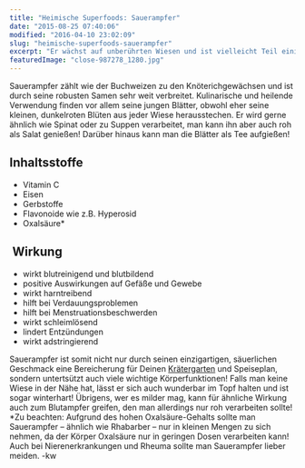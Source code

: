 ```yaml
---
title: "Heimische Superfoods: Sauerampfer"
date: "2015-08-25 07:40:06"
modified: "2016-04-10 23:02:09"
slug: "heimische-superfoods-sauerampfer"
excerpt: "Er wächst auf unberührten Wiesen und ist vielleicht Teil einiger Kindheitserinnerungen: der Sauerampfer! Was an Gutem in ihm steckt, verraten wir Dir hier!"
featuredImage: "close-987278_1280.jpg"
---
```


Sauerampfer zählt wie der Buchweizen zu den Knöterichgewächsen und ist durch seine robusten Samen sehr weit verbreitet. Kulinarische und heilende Verwendung finden vor allem seine jungen Blätter, obwohl eher seine kleinen, dunkelroten Blüten aus jeder Wiese herausstechen. Er wird gerne ähnlich wie Spinat oder zu Suppen verarbeitet, man kann ihn aber auch roh als Salat genießen! Darüber hinaus kann man die Blätter als Tee aufgießen!

## Inhaltsstoffe

*   Vitamin C
*   Eisen
*   Gerbstoffe
*   Flavonoide wie z.B. Hyperosid
*   Oxalsäure\*

##  Wirkung

*   wirkt blutreinigend und blutbildend
*   positive Auswirkungen auf Gefäße und Gewebe
*   wirkt harntreibend
*   hilft bei Verdauungsproblemen
*   hilft bei Menstruationsbeschwerden
*   wirkt schleimlösend
*   lindert Entzündungen
*   wirkt adstringierend

Sauerampfer ist somit nicht nur durch seinen einzigartigen, säuerlichen Geschmack eine Bereicherung für Deinen [Krätergarten](https://www.veganblatt.com/kraeuter-fuer-veganerinnen) und Speiseplan, sondern untertsützt auch viele wichtige Körperfunktionen! Falls man keine Wiese in der Nähe hat, lässt er sich auch wunderbar im Topf halten und ist sogar winterhart! Übrigens, wer es milder mag, kann für ähnliche Wirkung auch zum Blutampfer greifen, den man allerdings nur roh verarbeiten sollte! \*Zu beachten: Aufgrund des hohen Oxalsäure-Gehalts sollte man Sauerampfer – ähnlich wie Rhabarber – nur in kleinen Mengen zu sich nehmen, da der Körper Oxalsäure nur in geringen Dosen verarbeiten kann! Auch bei Nierenerkrankungen und Rheuma sollte man Sauerampfer lieber meiden. -kw